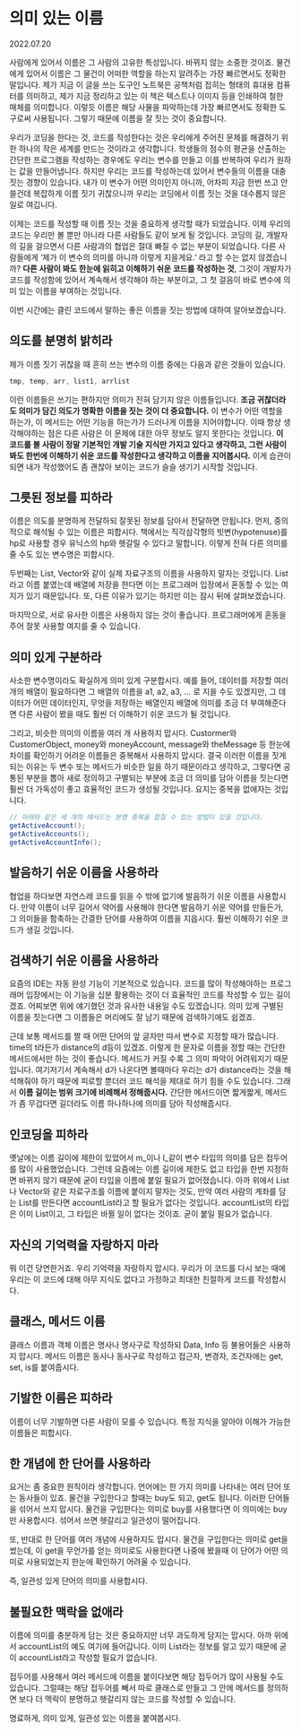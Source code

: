# 의미 있는 이름

2022.07.20

사람에게 있어서 이름은 그 사람의 고유한 특성입니다. 바뀌지 않는 소중한 것이죠. 물건에게 있어서 이름은 그 물건이 어떠한 역할을 하는지 알려주는 가장 빠르면서도 정확한 말입니다. 제가 지금 이 글을 쓰는 도구인 노트북은 공책처럼 접히는 형태의 휴대용 컴퓨터를 의미하고, 제가 지금 정리하고 있는 이 책은 텍스트나 이미지 등을 인쇄하여 철한 매체를 의미합니다. 이렇듯 이름은 해당 사물을 파악하는데 가장 빠르면서도 정확한 도구로써 사용됩니다. 그렇기 때문에 이름을 잘 짓는 것이 중요합니다.

우리가 코딩을 한다는 것, 코드를 작성한다는 것은 우리에게 주어진 문제를 해결하기 위한 하나의 작은 세계를 만드는 것이라고 생각합니다. 학생들의 점수의 평균을 산출하는 간단한 프로그램을 작성하는 경우에도 우리는 변수를 만들고 이를 반복하여 우리가 원하는 값을 만들어냅니다. 하지만 우리는 코드를 작성하는데 있어서 변수들의 이름을 대충 짓는 경향이 있습니다. 내가 이 변수가 어떤 의미인지 아니까, 어차피 지금 한번 쓰고 안쓸건데 복잡하게 이름 짓기 귀찮으니까 우리는 코딩에서 이름 짓는 것을 대수롭지 않은 일로 여깁니다. 

이제는 코드를 작성할 때 이름 짓는 것을 중요하게 생각할 때가 되었습니다. 이제 우리의 코드는 우리만 볼 뿐만 아니라 다른 사람들도 같이 보게 될 것입니다. 코딩의 길, 개발자의 길을 걸으면서 다른 사람과의 협업은 절대 빠질 수 없는 부분이 되었습니다. 다른 사람들에게 ‘제가 이 변수의 의미를 아니까 이렇게 지을게요.’ 라고 할 수는 없지 않겠습니까? **다른 사람이 봐도 한눈에 읽히고 이해하기 쉬운 코드를 작성하는 것**, 그것이 개발자가 코드를 작성함에 있어서 계속해서 생각해야 하는 부분이고, 그 첫 걸음이 바로 변수에 의미 있는 이름을 부여하는 것입니다.

이번 시간에는 클린 코드에서 말하는 좋은 이름을 짓는 방법에 대하여 알아보겠습니다. 

## 의도를 분명히 밝히라

제가 이름 짓기 귀찮을 때 흔히 쓰는 변수의 이름 중에는 다음과 같은 것들이 있습니다.

```java
tmp, temp, arr, list1, arrlist
```

이런 이름들은 쓰기는 편하지만 의미가 전혀 담기지 않은 이름들입니다. **조금 귀찮더라도 의미가 담긴 의도가 명확한 이름을 짓는 것이 더 중요합니다.** 이 변수가 어떤 역할을 하는가, 이 메서드는 어떤 기능을 하는가가 드러나게 이름을 지어야합니다. 이때 항상 생각해야하는 점은 다른 사람은 이 문제에 대한 아무 정보도 알지 못한다는 것입니다. **이 코드를 볼 사람이 정말 기본적인 개발 기술 지식만 가지고 있다고 생각하고, 그런 사람이 봐도 한번에 이해하기 쉬운 코드를 작성한다고 생각하고 이름을 지어봅시다.** 이게 습관이 되면 내가 작성했어도 좀 괜찮아 보이는 코드가 슬슬 생기기 시작할 것입니다. 

## 그릇된 정보를 피하라

이름은 의도를 분명하게 전달하되 잘못된 정보를 담아서 전달하면 안됩니다. 먼저, 중의적으로 해석될 수 있는 이름은 피합시다. 책에서는 직각삼각형의 빗변(hypotenuse)를 hp로 사용할 경우 유닉스의 hp와 헷갈릴 수 있다고 말합니다. 이렇게 전혀 다른 의미를 줄 수도 있는 변수명은 피합시다.

두번째는 List, Vector와 같이 실제 자료구조의 이름을 사용하지 말자는 것입니다. List라고 이름 붙였는데 배열에 저장을 한다면 이는 프로그래머 입장에서 혼동할 수 있는 여지가 있기 때문입니다. 또, 다른 이유가 있기는 하지만 이는 잠시 뒤에 살펴보겠습니다.

마지막으로, 서로 유사한 이름은 사용하지 않는 것이 좋습니다. 프로그래머에게 혼동을 주어 잘못 사용할 여지를 줄 수 있습니다.

## 의미 있게 구분하라

사소한 변수명이라도 확실하게 의미 있게 구분합시다. 예를 들어, 데이터를 저장할 여러 개의 배열이 필요하다면 그 배열의 이름을 a1, a2, a3, … 로 지을 수도 있겠지만, 그 데이터가 어떤 데이터인지, 무엇을 저장하는 배열인지 배열에 의미를 조금 더 부여해준다면 다른 사람이 봤을 때도 훨씬 더 이해하기 쉬운 코드가 될 것입니다.

그리고, 비슷한 의미의 이름을 여러 개 사용하지 맙시다. Custormer와 CustomerObject, money와 moneyAccount, message와 theMessage 등 한눈에 차이를 확인하기 어려운 이름들은 중복해서 사용하지 맙시다. 결국 이러한 이름을 짓게 되는 이유는 두 변수 또는 메서드가 비슷한 일을 하기 때문이라고 생각하고, 그렇다면 공통된 부분을 뽑아 새로 정의하고 구별되는 부분에 조금 더 의미를 담아 이름을 짓는다면 훨씬 더 가독성이 좋고 효율적인 코드가 생성될 것입니다. 요지는 중복을 없애자는 것입니다.

```java
// 아래와 같은 세 개의 메서드는 분명 중복을 합칠 수 있는 방법이 있을 것입니다.
getActiveAccount();
getActiveAccounts();
getActiveAccountInfo();
```

## 발음하기 쉬운 이름을 사용하라

협업을 하다보면 자연스레 코드를 읽을 수 밖에 없기에 발음하기 쉬운 이름을 사용합시다. 만약 이름이 너무 길어서 약어를 사용해야 한다면 발음하기 쉬운 약어를 만들든가, 그 의미들을 함축하는 간결한 단어를 사용하여 이름을 지읍시다. 훨씬 이해하기 쉬운 코드가 생길 것입니다.

## 검색하기 쉬운 이름을 사용하라

요즘의 IDE는 자동 완성 기능이 기본적으로 있습니다. 코드를 많이 작성해야하는 프로그래머 입장에서는 이 기능을 십분 활용하는 것이 더 효율적인 코드를 작성할 수 있는 길이겠죠. 어찌보면 위에 얘기했던 것과 유사한 내용일 수도 있겠습니다. 의미 있게 구별된 이름을 짓는다면 그 이름들은 머리에도 잘 남기 때문에 검색하기에도 쉽겠죠.

근데 보통 메서드를 짤 때 어떤 단어의 앞 글자만 따서 변수로 지정할 때가 많습니다. time의 t라든가 distance의 d등이 있겠죠. 이렇게 한 문자로 이름을 정할 때는 간단한 메서드에서만 하는 것이 좋습니다. 메서드가 커질 수록 그 의미 파악이 어려워지기 때문입니다. 여기저기서 계속해서 d가 나온다면 볼때마다 우리는 d가 distance라는 것을 해석해줘야 하기 때문에 피로할 뿐더러 코드 해석을 제대로 하기 힘들 수도 있습니다. 그래서 **이름 길이는 범위 크기에 비례해서 정해줍시다.** 간단한 메서드이면 짧게짧게, 메서드가 좀 무겁다면 길더라도 이름 하나하나에 의미를 담아 작성해줍시다.

## 인코딩을 피하라

옛날에는 이름 길이에 제한이 있었어서 m_이나 l_같이 변수 타입의 의미를 담은 접두어를 많이 사용했었습니다. 그런데 요즘에는 이름 길이에 제한도 없고 타입을 한번 지정하면 바뀌지 않기 때문에 굳이 타입을 이름에 붙일 필요가 없어졌습니다. 아까 위에서 List나 Vector와 같은 자료구조를 이름에 붙이지 말자는 것도, 만약 여러 사람의 계좌를 담는 List를 만든다면 accountList라고 할 필요가 없다는 것입니다. accountList의 타입은 이미 List이고, 그 타입은 바뀔 일이 없다는 것이죠. 굳이 붙일 필요가 없습니다. 

## 자신의 기억력을 자랑하지 마라

뭐 이건 당연한거죠. 우리 기억력을 자랑하지 맙시다. 우리가 이 코드를 다시 보는 때에 우리는 이 코드에 대해 아무 지식도 없다고 가정하고 최대한 친절하게 코드를 작성합시다.

## 클래스, 메서드 이름

클래스 이름과 객체 이름은 명사나 명사구로 작성하되 Data, Info 등 불용어들은 사용하지 맙시다. 메서드 이름은 동사나 동사구로 작성하고 접근자, 변경자, 조건자에는 get, set, is를 붙여줍시다.

## 기발한 이름은 피하라

이름이 너무 기발하면 다른 사람이 모를 수 있습니다. 특정 지식을 알아야 이해가 가능한 이름들은 피합시다. 

## 한 개념에 한 단어를 사용하라

요거는 좀 중요한 원칙이라 생각합니다. 언어에는 한 가지 의미를 나타내는 여러 단어 또는 동사들이 있죠. 물건을 구입한다고 할때는 buy도 되고, get도 됩니다. 이러한 단어들을 섞어서 쓰지 맙시다. 물건을 구입한다는 의미로 buy를 사용했다면 이 의미에는 buy만 사용합시다. 섞어서 쓰면 헷갈리고 일관성이 떨어집니다.

또, 반대로 한 단어를 여러 개념에 사용하지도 맙시다. 물건을 구입한다는 의미로 get을 썼는데, 이 get을 무언가를 얻는 의미로도 사용한다면 나중에 봤을때 이 단어가 어떤 의미로 사용되었는지 한눈에 확인하기 어려울 수 있습니다. 

즉, 일관성 있게 단어의 의미를 사용합시다.

## 불필요한 맥락을 없애라

이름에 의미를 충분하게 담는 것은 중요하지만 너무 과도하게 담지는 맙시다. 아까 위에서 accountList의 예도 여기에 들어갑니다. 이미 List라는 정보를 알고 있기 때문에 굳이 accountList라고 작성할 필요가 없습니다.

접두어를 사용해서 여러 메서드에 이름을 붙이다보면 해당 접두어가 많이 사용될 수도 있습니다. 그럴때는 해당 접두어를 빼서 따로 클래스로 만들고 그 안에 메서드를 정의하면 보다 더 맥락이 분명하고 헷갈리지 않는 코드를 작성할 수 있습니다.

명료하게, 의미 있게, 일관성 있는 이름을 붙여봅시다.